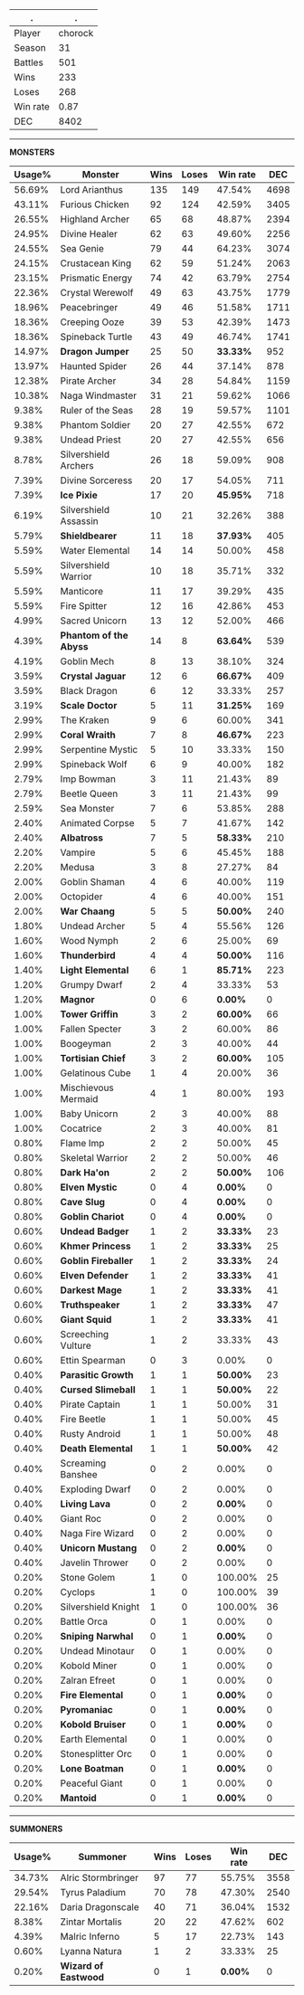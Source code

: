 .|.
|-|-
Player|chorock
Season|31
Battles|501
Wins|233
Loses|268
Win rate|0.87
DEC|8402

---
**MONSTERS**

Usage%|Monster|Wins|Loses|Win rate|DEC|
-|-|-|-|-|-|
56.69%|Lord Arianthus|135|149|47.54%|4698|
43.11%|Furious Chicken|92|124|42.59%|3405|
26.55%|Highland Archer|65|68|48.87%|2394|
24.95%|Divine Healer|62|63|49.60%|2256|
24.55%|Sea Genie|79|44|64.23%|3074|
24.15%|Crustacean King|62|59|51.24%|2063|
23.15%|Prismatic Energy|74|42|63.79%|2754|
22.36%|Crystal Werewolf|49|63|43.75%|1779|
18.96%|Peacebringer|49|46|51.58%|1711|
18.36%|Creeping Ooze|39|53|42.39%|1473|
18.36%|Spineback Turtle|43|49|46.74%|1741|
14.97%|**Dragon Jumper**|25|50|**33.33%**|952|
13.97%|Haunted Spider|26|44|37.14%|878|
12.38%|Pirate Archer|34|28|54.84%|1159|
10.38%|Naga Windmaster|31|21|59.62%|1066|
9.38%|Ruler of the Seas|28|19|59.57%|1101|
9.38%|Phantom Soldier|20|27|42.55%|672|
9.38%|Undead Priest|20|27|42.55%|656|
8.78%|Silvershield Archers|26|18|59.09%|908|
7.39%|Divine Sorceress|20|17|54.05%|711|
7.39%|**Ice Pixie**|17|20|**45.95%**|718|
6.19%|Silvershield Assassin|10|21|32.26%|388|
5.79%|**Shieldbearer**|11|18|**37.93%**|405|
5.59%|Water Elemental|14|14|50.00%|458|
5.59%|Silvershield Warrior|10|18|35.71%|332|
5.59%|Manticore|11|17|39.29%|435|
5.59%|Fire Spitter|12|16|42.86%|453|
4.99%|Sacred Unicorn|13|12|52.00%|466|
4.39%|**Phantom of the Abyss**|14|8|**63.64%**|539|
4.19%|Goblin Mech|8|13|38.10%|324|
3.59%|**Crystal Jaguar**|12|6|**66.67%**|409|
3.59%|Black Dragon|6|12|33.33%|257|
3.19%|**Scale Doctor**|5|11|**31.25%**|169|
2.99%|The Kraken|9|6|60.00%|341|
2.99%|**Coral Wraith**|7|8|**46.67%**|223|
2.99%|Serpentine Mystic|5|10|33.33%|150|
2.99%|Spineback Wolf|6|9|40.00%|182|
2.79%|Imp Bowman|3|11|21.43%|89|
2.79%|Beetle Queen|3|11|21.43%|99|
2.59%|Sea Monster|7|6|53.85%|288|
2.40%|Animated Corpse|5|7|41.67%|142|
2.40%|**Albatross**|7|5|**58.33%**|210|
2.20%|Vampire|5|6|45.45%|188|
2.20%|Medusa|3|8|27.27%|84|
2.00%|Goblin Shaman|4|6|40.00%|119|
2.00%|Octopider|4|6|40.00%|151|
2.00%|**War Chaang**|5|5|**50.00%**|240|
1.80%|Undead Archer|5|4|55.56%|126|
1.60%|Wood Nymph|2|6|25.00%|69|
1.60%|**Thunderbird**|4|4|**50.00%**|116|
1.40%|**Light Elemental**|6|1|**85.71%**|223|
1.20%|Grumpy Dwarf|2|4|33.33%|53|
1.20%|**Magnor**|0|6|**0.00%**|0|
1.00%|**Tower Griffin**|3|2|**60.00%**|66|
1.00%|Fallen Specter|3|2|60.00%|86|
1.00%|Boogeyman|2|3|40.00%|44|
1.00%|**Tortisian Chief**|3|2|**60.00%**|105|
1.00%|Gelatinous Cube|1|4|20.00%|36|
1.00%|Mischievous Mermaid|4|1|80.00%|193|
1.00%|Baby Unicorn|2|3|40.00%|88|
1.00%|Cocatrice|2|3|40.00%|81|
0.80%|Flame Imp|2|2|50.00%|45|
0.80%|Skeletal Warrior|2|2|50.00%|46|
0.80%|**Dark Ha'on**|2|2|**50.00%**|106|
0.80%|**Elven Mystic**|0|4|**0.00%**|0|
0.80%|**Cave Slug**|0|4|**0.00%**|0|
0.80%|**Goblin Chariot**|0|4|**0.00%**|0|
0.60%|**Undead Badger**|1|2|**33.33%**|23|
0.60%|**Khmer Princess**|1|2|**33.33%**|25|
0.60%|**Goblin Fireballer**|1|2|**33.33%**|24|
0.60%|**Elven Defender**|1|2|**33.33%**|41|
0.60%|**Darkest Mage**|1|2|**33.33%**|41|
0.60%|**Truthspeaker**|1|2|**33.33%**|47|
0.60%|**Giant Squid**|1|2|**33.33%**|41|
0.60%|Screeching Vulture|1|2|33.33%|43|
0.60%|Ettin Spearman|0|3|0.00%|0|
0.40%|**Parasitic Growth**|1|1|**50.00%**|23|
0.40%|**Cursed Slimeball**|1|1|**50.00%**|22|
0.40%|Pirate Captain|1|1|50.00%|31|
0.40%|Fire Beetle|1|1|50.00%|45|
0.40%|Rusty Android|1|1|50.00%|48|
0.40%|**Death Elemental**|1|1|**50.00%**|42|
0.40%|Screaming Banshee|0|2|0.00%|0|
0.40%|Exploding Dwarf|0|2|0.00%|0|
0.40%|**Living Lava**|0|2|**0.00%**|0|
0.40%|Giant Roc|0|2|0.00%|0|
0.40%|Naga Fire Wizard|0|2|0.00%|0|
0.40%|**Unicorn Mustang**|0|2|**0.00%**|0|
0.40%|Javelin Thrower|0|2|0.00%|0|
0.20%|Stone Golem|1|0|100.00%|25|
0.20%|Cyclops|1|0|100.00%|39|
0.20%|Silvershield Knight|1|0|100.00%|36|
0.20%|Battle Orca|0|1|0.00%|0|
0.20%|**Sniping Narwhal**|0|1|**0.00%**|0|
0.20%|Undead Minotaur|0|1|0.00%|0|
0.20%|Kobold Miner|0|1|0.00%|0|
0.20%|Zalran Efreet|0|1|0.00%|0|
0.20%|**Fire Elemental**|0|1|**0.00%**|0|
0.20%|**Pyromaniac**|0|1|**0.00%**|0|
0.20%|**Kobold Bruiser**|0|1|**0.00%**|0|
0.20%|Earth Elemental|0|1|0.00%|0|
0.20%|Stonesplitter Orc|0|1|0.00%|0|
0.20%|**Lone Boatman**|0|1|**0.00%**|0|
0.20%|Peaceful Giant|0|1|0.00%|0|
0.20%|**Mantoid**|0|1|**0.00%**|0|

---
**SUMMONERS**

Usage%|Summoner|Wins|Loses|Win rate|DEC|
-|-|-|-|-|-|
34.73%|Alric Stormbringer|97|77|55.75%|3558|
29.54%|Tyrus Paladium|70|78|47.30%|2540|
22.16%|Daria Dragonscale|40|71|36.04%|1532|
8.38%|Zintar Mortalis|20|22|47.62%|602|
4.39%|Malric Inferno|5|17|22.73%|143|
0.60%|Lyanna Natura|1|2|33.33%|25|
0.20%|**Wizard of Eastwood**|0|1|**0.00%**|0|
